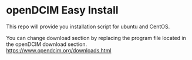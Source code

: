 # openDCIM Easy Install

This repo will provide you installation script for ubuntu and CentOS.

You can change download section by replacing the program file located in the openDCIM download section.
https://www.opendcim.org/downloads.html
